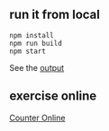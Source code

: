 ## run it from local
```
npm install
npm run build
npm start
```
See the [output](localhost:8000)
## exercise online
[Counter Online](http://jsbin.com/waciku/edit?html,js,console,output)

